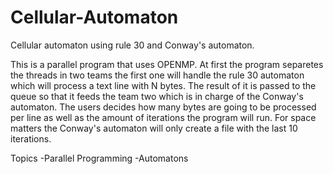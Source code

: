 # Cellular-Automaton
Cellular automaton using rule 30 and Conway's automaton. 

This is a parallel program that uses OPENMP. At first the program separetes the threads in two teams the first one will handle the rule 30 automaton which will process a text line with N bytes. The result of it is passed to the queue so that it feeds the team two which is in charge of the Conway's automaton. The users decides how many bytes are going to be processed per line as well as the amount of iterations the program will run. For space matters the Conway's automaton will only create a file with the last 10 iterations.

Topics
-Parallel Programming
-Automatons 
